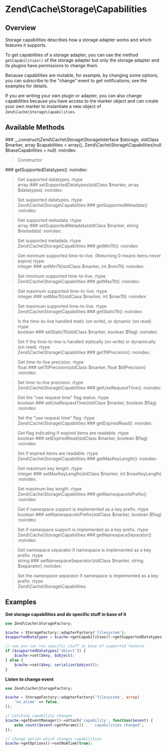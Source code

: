 # Zend\\Cache\\Storage\\Capabilities

## Overview

Storage capabilities describes how a storage adapter works and which features it supports.

To get capabilities of a storage adapter, you can use the method `getCapabilities()` of the storage
adapter but only the storage adapter and its plugins have permissions to change them.

Because capabilities are mutable, for example, by changing some options, you can subscribe to the
"change" event to get notifications; see the examples for details.

If you are writing your own plugin or adapter, you can also change capabilities because you have
access to the marker object and can create your own marker to instantiate a new object of
`Zend\Cache\Storage\Capabilities`.

## Available Methods

\#\#\# \_\_construct(Zend\\Cache\\Storage\\StorageInterface $storage, stdClass $marker, array
$capabilities = array(), Zend\\Cache\\Storage\\Capabilities|null $baseCapabilities = null) :noindex:

> Constructor

\#\#\# getSupportedDatatypes() :noindex:

> Get supported datatypes.
rtype  
array
\#\#\# setSupportedDatatypes(stdClass $marker, array $datatypes) :noindex:

> Set supported datatypes.
rtype  
Zend\\Cache\\Storage\\Capabilities
\#\#\# getSupportedMetadata() :noindex:

> Get supported metadata.
rtype  
array
\#\#\# setSupportedMetadata(stdClass $marker, string $metadata) :noindex:

> Set supported metadata.
rtype  
Zend\\Cache\\Storage\\Capabilities
\#\#\# getMinTtl() :noindex:

> Get minimum supported time-to-live.
(Returning 0 means items never expire)
rtype  
integer
\#\#\# setMinTtl(stdClass $marker, int $minTtl) :noindex:

> Set minimum supported time-to-live.
rtype  
Zend\\Cache\\Storage\\Capabilities
\#\#\# getMaxTtl() :noindex:

> Get maximum supported time-to-live.
rtype  
integer
\#\#\# setMaxTtl(stdClass $marker, int $maxTtl) :noindex:

> Set maximum supported time-to-live.
rtype  
Zend\\Cache\\Storage\\Capabilities
\#\#\# getStaticTtl() :noindex:

> Is the time-to-live handled static (on write), or dynamic (on read).
rtype  
boolean
\#\#\# setStaticTtl(stdClass $marker, boolean $flag) :noindex:

> Set if the time-to-live is handled statically (on write) or dynamically (on read).
rtype  
Zend\\Cache\\Storage\\Capabilities
\#\#\# getTtlPrecision() :noindex:

> Get time-to-live precision.
rtype  
float
\#\#\# setTtlPrecision(stdClass $marker, float $ttlPrecision) :noindex:

> Set time-to-live precision.
rtype  
Zend\\Cache\\Storage\\Capabilities
\#\#\# getUseRequestTime() :noindex:

> Get the "use request time" flag status.
rtype  
boolean
\#\#\# setUseRequestTime(stdClass $marker, boolean $flag) :noindex:

> Set the "use request time" flag.
rtype  
Zend\\Cache\\Storage\\Capabilities
\#\#\# getExpiredRead() :noindex:

> Get flag indicating if expired items are readable.
rtype  
boolean
\#\#\# setExpiredRead(stdClass $marker, boolean $flag) :noindex:

> Set if expired items are readable.
rtype  
Zend\\Cache\\Storage\\Capabilities
\#\#\# getMaxKeyLength() :noindex:

> Get maximum key length.
rtype  
integer
\#\#\# setMaxKeyLength(stdClass $marker, int $maxKeyLength) :noindex:

> Set maximum key length.
rtype  
Zend\\Cache\\Storage\\Capabilities
\#\#\# getNamespaceIsPrefix() :noindex:

> Get if namespace support is implemented as a key prefix.
rtype  
boolean
\#\#\# setNamespaceIsPrefix(stdClass $marker, boolean $flag) :noindex:

> Set if namespace support is implemented as a key prefix.
rtype  
Zend\\Cache\\Storage\\Capabilities
\#\#\# getNamespaceSeparator() :noindex:

> Get namespace separator if namespace is implemented as a key prefix.
rtype  
string
\#\#\# setNamespaceSeparator(stdClass $marker, string $separator) :noindex:

> Set the namespace separator if namespace is implemented as a key prefix.
rtype  
Zend\\Cache\\Storage\\Capabilities
## Examples

**Get storage capabilities and do specific stuff in base of it**

```php
use Zend\Cache\StorageFactory;

$cache = StorageFactory::adapterFactory('filesystem');
$supportedDatatypes = $cache->getCapabilities()->getSupportedDatatypes();

// now you can run specific stuff in base of supported feature
if ($supportedDatatypes['object']) {
    $cache->set($key, $object);
} else {
    $cache->set($key, serialize($object));
}
```

**Listen to change event**

```php
use Zend\Cache\StorageFactory;

$cache = StorageFactory::adapterFactory('filesystem', array(
    'no_atime' => false,
));

// Catching capability changes
$cache->getEventManager()->attach('capability', function($event) {
    echo count($event->getParams()) . ' capabilities changed';
});

// change option which changes capabilities
$cache->getOptions()->setNoATime(true);
```

